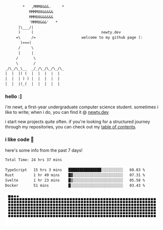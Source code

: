 ```txt
        *   ,MMM8&&&.     *
           MMMM88&&&&&
           MMM88&&&&&&
           'MMM8&&&'   *
      |\___/|
      )     (                               newty.dev
     =\     /=                     welcome to my github page (:
       )===(
      /     \
      |     |
     /       \
     \       /
_/\_/\_\__  _/_/\_/\_/\_/\_
|  |  |( (  |  |  |  |  |
|  |  | ) ) |  |  |  |  |
|  |  |(_(  |  |  |  |  |
```

### hello :]

i'm newt, a first-year undergraduate computer science student. sometimes i like to write; when i do, you can find it @ [newty.dev](https://newty.dev)

i start new projects quite often. if you're looking for a structured journey through my repositories, you can check out my [table of contents](https://github.com/isitreallyalive/toc).

### i like code 🦊

here's some info from the past 7 days!

<!--START_SECTION:waka-->

```txt
Total Time: 24 hrs 37 mins

TypeScript   15 hrs 3 mins   ███████████████░░░░░░░░░░   60.03 %
Rust         1 hr 49 mins    █▓░░░░░░░░░░░░░░░░░░░░░░░   07.31 %
Svelte       1 hr 23 mins    █▒░░░░░░░░░░░░░░░░░░░░░░░   05.58 %
Docker       51 mins         █░░░░░░░░░░░░░░░░░░░░░░░░   03.43 %
```

<!--END_SECTION:waka-->

![snake commit graph](https://raw.githubusercontent.com/isitreallyalive/isitreallyalive/refs/heads/snake/ctp-mocha-mauve.svg)
